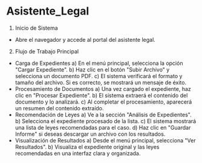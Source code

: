 # Asistente_Legal
1.	Inicio de Sistema
   - Abre el navegador y accede al portal del asistente legal.

2.	Flujo de Trabajo Principal
   - Carga de Expedientes
a)	En el menú principal, selecciona la opción "Cargar Expediente".
b)	Haz clic en el botón "Subir Archivo" y selecciona un documento PDF.
c)	El sistema verificará el formato y tamaño del archivo. Si es correcto, se mostrará un mensaje de éxito.
   -	Procesamiento de Documentos
a)	Una vez cargado el expediente, haz clic en "Procesar Expediente".
b)	El sistema extraerá el contenido del documento y lo analizará.
c)	Al completar el procesamiento, aparecerá un resumen del contenido extraído.
   -	Recomendación de Leyes
a)	Ve a la sección "Análisis de Expedientes".
b)	Selecciona el expediente procesado de la lista.
c)	El sistema mostrará una lista de leyes recomendadas para el caso.
d)	Haz clic en "Guardar Informe" si deseas descargar un archivo con los resultados.
   -	Visualización de Resultados
a)	Desde el menú principal, selecciona "Ver Resultados".
b)	Visualiza el expediente original y las leyes recomendadas en una interfaz clara y organizada.
